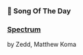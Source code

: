 ### 🎵 Song Of The Day

### [Spectrum](https://open.spotify.com/track/1dFkD1JfRMzwO6hwUsE8aS)

by Zedd, Matthew Koma
